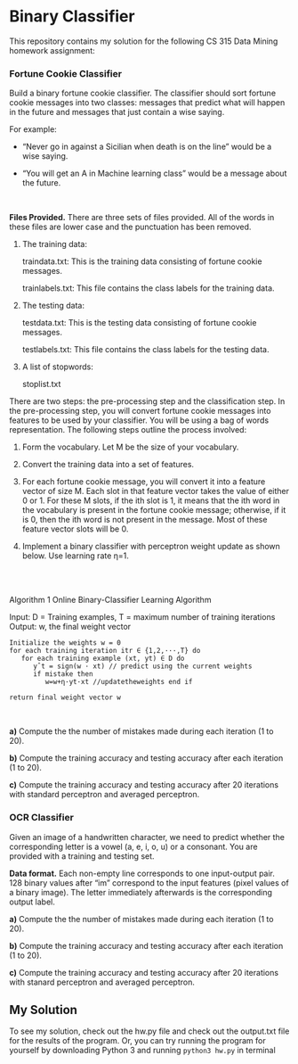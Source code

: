 # Binary Classifier

This repository contains my solution for the following CS 315 Data Mining homework assignment:

### Fortune Cookie Classifier

Build a binary fortune cookie classifier. The classifier should sort fortune cookie messages into two classes: messages that predict what will happen in the future and messages that just contain a wise saying. 

For example:

* “Never go in against a Sicilian when death is on the line” would be a wise saying.

* “You will get an A in Machine learning class” would be a message about the future.

<br>

**Files Provided.** There are three sets of files provided. All of the words in these files are lower case and the punctuation has been removed.

1. The training data:

   traindata.txt: This is the training data consisting of fortune cookie messages.
   
   trainlabels.txt: This file contains the class labels for the training data.

2. The testing data:

   testdata.txt: This is the testing data consisting of fortune cookie messages.
   
   testlabels.txt: This file contains the class labels for the testing data.

3. A list of stopwords: 

   stoplist.txt

There are two steps: the pre-processing step and the classification step. In the pre-processing step, you will convert fortune cookie messages into features to be used by your classifier. You will be using a bag of words representation. The following steps outline the process involved:

1. Form the vocabulary. Let M be the size of your vocabulary.

2. Convert the training data into a set of features. 

3. For each fortune cookie message, you will convert it into a feature vector of size M. Each slot in that feature vector takes the value of either 0 or 1. For these M slots, if the ith slot is 1, it means that the ith word in the vocabulary is present in the fortune cookie message; otherwise, if it is 0, then the ith word is not present in the message. Most of these feature vector slots will be 0. 

4. Implement a binary classifier with perceptron weight update as shown below. Use learning rate η=1.

<br> 
<br>

Algorithm 1 Online Binary-Classifier Learning Algorithm

Input: D = Training examples, T = maximum number of training iterations Output: w, the final weight vector

```
Initialize the weights w = 0
for each training iteration itr ∈ {1,2,···,T} do
   for each training example (xt, yt) ∈ D do
      yˆt = sign(w · xt) // predict using the current weights
      if mistake then
         w=w+η·yt·xt //updatetheweights end if
         
return final weight vector w
```

<br>

**a)** Compute the the number of mistakes made during each iteration (1 to 20).

**b)** Compute the training accuracy and testing accuracy after each iteration (1 to 20).

**c)** Compute the training accuracy and testing accuracy after 20 iterations with standard perceptron and averaged perceptron.

### OCR Classifier

Given an image of a handwritten character, we need to predict whether the corresponding letter is a vowel (a, e, i, o, u) or a consonant. You are provided with a training and testing set.

**Data format.** Each non-empty line corresponds to one input-output pair. 128 binary values after “im” correspond to the input features (pixel values of a binary image). The letter immediately afterwards is the corresponding output label.

**a)** Compute the the number of mistakes made during each iteration (1 to 20).

**b)** Compute the training accuracy and testing accuracy after each iteration (1 to 20).

**c)** Compute the training accuracy and testing accuracy after 20 iterations with stanard perceptron and averaged perceptron.


## My Solution

To see my solution, check out the hw.py file and check out the output.txt file for the results of the program. Or, you can try running the program for yourself by downloading Python 3 and running `python3 hw.py` in terminal
